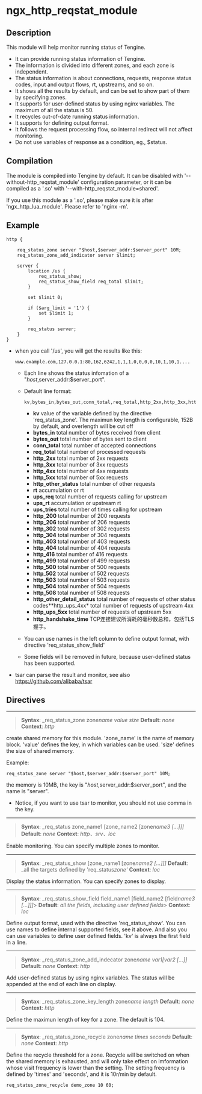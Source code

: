 # ngx_http_reqstat_module

## Description

This module will help monitor running status of Tengine.

- It can provide running status information of Tengine.
- The information is divided into different zones, and each zone is independent.
- The status information is about connections, requests, response status codes, input and output flows,
  rt, upstreams, and so on.
- It shows all the results by default, and can be set to show part of them by specifying zones.
- It supports for user-defined status by using nginx variables. The maximum of all the status is 50.
- It recycles out-of-date running status information.
- It supports for defining output format.
- It follows the request processing flow, so internal redirect will not affect monitoring.
- Do not use variables of response as a condition, eg., $status.

## Compilation

The module is compiled into Tengine by default. It can be disabled with '--without-http_reqstat_module'
configuration parameter, or it can be compiled as a '.so' with '--with-http_reqstat_module=shared'.

If you use this module as a '.so', please make sure it is after 'ngx_http_lua_module'. Please refer to
'nginx -m'.

## Example

```
http {

    req_status_zone server "$host,$server_addr:$server_port" 10M;
    req_status_zone_add_indicator server $limit;

    server {
        location /us {
            req_status_show;
            req_status_show_field req_total $limit;
        }

        set $limit 0;

        if ($arg_limit = '1') {
            set $limit 1;
        }

        req_status server;
    }
}
```

- when you call '/us', you will get the results like this:

  ```
  www.example.com,127.0.0.1:80,162,6242,1,1,1,0,0,0,0,10,1,10,1....
  ```

  - Each line shows the status infomation of a "$host,$server_addr:$server_port".

  - Default line format:

    ```
    kv,bytes_in,bytes_out,conn_total,req_total,http_2xx,http_3xx,http_4xx,http_5xx,http_other_status,rt,ups_req,ups_rt,ups_tries,http_200,http_206,http_302,http_304,http_403,http_404,http_416,http_499,http_500,http_502,http_503,http_504,http_508,http_other_detail_status,http_ups_4xx,http_ups_5xx,http_handshake_time
    ```

    - **kv** value of the variable defined by the directive 'req_status_zone'. The maximun key length is configurable, 152B by default, and overlength will be cut off
    - **bytes_in** total number of bytes received from client
    - **bytes_out** total number of bytes sent to client
    - **conn_total** total number of accepted connections
    - **req_total** total number of processed requests
    - **http_2xx** total number of 2xx requests
    - **http_3xx** total number of 3xx requests
    - **http_4xx** total number of 4xx requests
    - **http_5xx** total number of 5xx requests
    - **http_other_status** total number of other requests
    - **rt** accumulation or rt
    - **ups_req** total number of requests calling for upstream
    - **ups_rt** accumulation or upstream rt
    - **ups_tries** total number of times calling for upstream
    - **http_200** total number of 200 requests
    - **http_206** total number of 206 requests
    - **http_302** total number of 302 requests
    - **http_304** total number of 304 requests
    - **http_403** total number of 403 requests
    - **http_404** total number of 404 requests
    - **http_416** total number of 416 requests
    - **http_499** total number of 499 requests
    - **http_500** total number of 500 requests
    - **http_502** total number of 502 requests
    - **http_503** total number of 503 requests
    - **http_504** total number of 504 requests
    - **http_508** total number of 508 requests
    - **http_other_detail_status** total number of requests of other status codes**http_ups_4xx* total number of requests of upstream 4xx
    - **http_ups_5xx** total number of requests of upstream 5xx
    - **http_handshake_time** TCP连接建议所消耗的毫秒数总和，包括TLS握手。

  - You can use names in the left column to define output format, with directive 'req_status_show_field'

  - Some fields will be removed in future, because user-defined status has been supported.

- tsar can parse the result and monitor, see also <https://github.com/alibaba/tsar>

## Directives

------

> **Syntax**: _req_status_zone zone*name value size*
> **Default**: *none*
> **Context**: *http*

create shared memory for this module. 'zone_name' is the name of memory block.
'value' defines the key, in which variables can be used.
'size' defines the size of shared memory.

Example:

```
req_status_zone server "$host,$server_addr:$server_port" 10M;
```

the memory is 10MB, the key is "$host,$server_addr:$server_port", and the name is "server".

- Notice, if you want to use tsar to monitor, you should not use comma in the key.

------

> **Syntax**: _req_status zone_name1 [zone_name2 [zone*name3 [...]]]*
> **Default**: *none*
> **Context**: *http、srv、loc*

Enable monitoring. You can specify multiple zones to monitor.

------

> **Syntax**: _req_status_show [zone_name1 [zone*name2 [...]]]*
> **Default**: _all the targets defined by 'req_status*zone'*
> **Context**: *loc*

Display the status information. You can specify zones to display.

------

> **Syntax**: _req_status_show_field field_name1 [field_name2 [field*name3 [...]]]*>
> **Default**: *all the fields, including user defined fields*>
> **Context**: *loc*

Define output format, used with the directive 'req_status_show'. You can use names
to define internal supported fields, see it above. And also you can use variables
to define user defined fields. 'kv' is always the first field in a line.

------

> **Syntax**: _req_status_zone_add_indecator zone*name $var1 [$var2 [...]]*
> **Default**: *none*
> **Context**: *http*

Add user-defined status by using nginx variables. The status will be appended at the end of each line on display.

------

> **Syntax**: _req_status_zone_key_length zone*name length*
> **Default**: *none*
> **Context**: *http*

Define the maximun length of key for a zone. The default is 104.

------

> **Syntax**: _req_status_zone_recycle zone*name times seconds*
> **Default**: *none*
> **Context**: *http*

Define the recycle threshold for a zone. Recycle will be switched on when the shared memory is exhausted,
and will only take effect on imformation whose visit frequency is lower than the setting.
The setting frequency is defined by 'times' and 'seconds', and it is 10r/min by default.

```
req_status_zone_recycle demo_zone 10 60;
```